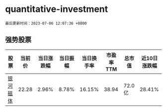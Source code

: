# quantitative-investment

`最后更新时间：2023-07-06 12:07:36 +0800`

## 强势股票

|股票|当前价|当日涨跌幅|当日振幅|当日换手率|市盈率TTM|总市值|近10日涨跌幅|
|----|----|----|----|----|----|----|----|
|[银河磁体](https://xueqiu.com/S/SZ300127)|22.28|2.96%|8.78%|16.15%|38.94|72.0亿|28.41%|
